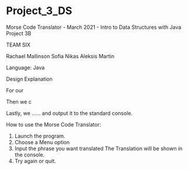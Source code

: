 # Project_3_DS

Morse Code Translator - March 2021 - Intro to Data Structures with Java Project 3B

TEAM SIX

Rachael Mallinson
Sofia Nikas
Aleksis Martin

Language: Java

Design Explanation

For our 

Then we c

Lastly, we ...... and output it to the standard console.

How to use the Morse Code Translator:

1) Launch the program.
2) Choose a Menu option
3) Input the phrase you want translated
   The Translation will be shown in the console.
4) Try again or quit.
